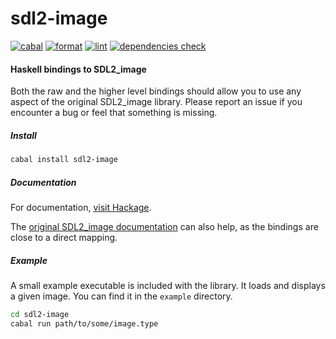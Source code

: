 # sdl2-image

[![cabal](https://github.com/haskell-game-archives/sdl2-image/actions/workflows/cabal.yml/badge.svg)](https://github.com/haskell-game-archives/sdl2-image/actions/workflows/cabal.yml)
[![format](https://github.com/haskell-game-archives/sdl2-image/actions/workflows/format.yml/badge.svg)](https://github.com/haskell-game-archives/sdl2-image/actions/workflows/format.yml)
[![lint](https://github.com/haskell-game-archives/sdl2-image/actions/workflows/lint.yml/badge.svg)](https://github.com/haskell-game-archives/sdl2-image/actions/workflows/lint.yml)
[![dependencies check](https://github.com/haskell-game-archives/sdl2-image/actions/workflows/outdated.yml/badge.svg)](https://github.com/haskell-game-archives/sdl2-image/actions/workflows/outdated.yml)

#### Haskell bindings to SDL2_image

Both the raw and the higher level bindings should allow you to use any aspect
of the original SDL2_image library. Please report an issue if you encounter a
bug or feel that something is missing.

##### Install

```bash
cabal install sdl2-image
```

##### Documentation

For documentation, [visit Hackage](https://hackage.haskell.org/package/sdl2-image).

The
[original SDL2_image documentation](http://www.libsdl.org/projects/SDL_image/docs/SDL_image.html)
can also help, as the bindings are close to a direct mapping.

##### Example

A small example executable is included with the library. It loads and displays
a given image. You can find it in the `example` directory.

```bash
cd sdl2-image
cabal run path/to/some/image.type
```
